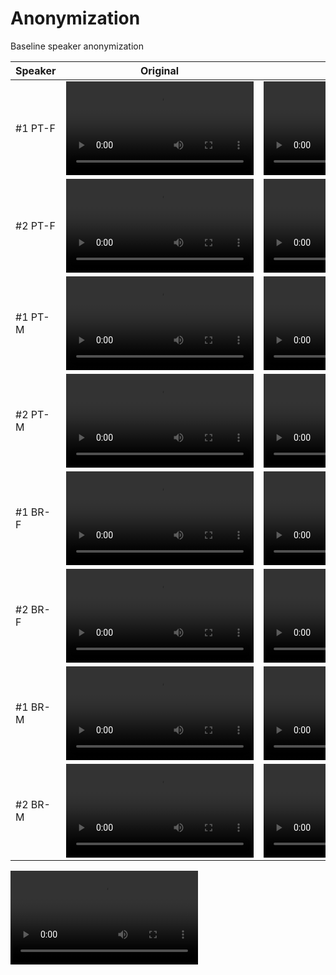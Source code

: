 # Anonymization

Baseline speaker anonymization

| Speaker | Original | McAdams | Multilingual |
|---------|----------|---------|--------------|
| #1 PT-F |<video src="https://github.com/user-attachments/assets/cd365142-3651-467b-85d1-0aa9db8823c9">| <video src="https://github.com/user-attachments/assets/d7789a44-1703-4787-bc1b-317d6e11ca53">|<video src="https://github.com/user-attachments/assets/19d6d10e-95ba-46d7-b40d-5537d26a772f">|
| #2 PT-F |<video src="https://github.com/user-attachments/assets/1887929a-5cc9-47d3-b96d-980534b9b504">|<video src="https://github.com/user-attachments/assets/1e7bdfe0-4b9f-4d5a-8e30-44ffb2365ed0">|<video src="https://github.com/user-attachments/assets/f5d4c661-8407-4925-b2c8-4f2960f229ce">|
| #1 PT-M |<video src="https://github.com/user-attachments/assets/289833bd-b3ec-485f-afa0-cfbd5db7ada4">|<video src="https://github.com/user-attachments/assets/8056e46b-b2d5-4331-a038-084aeef4f6a6">|              |
| #2 PT-M |<video src="https://github.com/user-attachments/assets/914add75-78f9-461c-bc4f-89624cb6b086">|<video src="https://github.com/user-attachments/assets/581846da-70c3-42dc-bf66-bf9b246aab68">|              |
| #1 BR-F |<video src="https://github.com/user-attachments/assets/e9a39dee-ee1d-4aa1-87c4-c2626b0e420b">|<video src="https://github.com/user-attachments/assets/079bc81a-4bbe-4dec-99cb-22a1675094f9">|<video src="https://github.com/user-attachments/assets/3bca1f2d-cafb-45e4-b1cc-68a92cdf3964">|
| #2 BR-F |<video src="https://github.com/user-attachments/assets/1f5b6150-31ee-4157-a521-11bc19e5e003">|<video src="https://github.com/user-attachments/assets/480111e0-6fc4-4cd4-abed-b16423c6960d">|<video src="https://github.com/user-attachments/assets/22e25809-0034-476e-82f0-3a604cbbfefa">|
| #1 BR-M |<video src="https://github.com/user-attachments/assets/6725da91-fd38-4a98-9b0e-c3611cf66591">|<video src="https://github.com/user-attachments/assets/16e846da-4ee4-41ff-9c2b-fe76483fd69d">|<video src="https://github.com/user-attachments/assets/8ca57931-150d-492f-978e-28579d48cd21">|
| #2 BR-M |<video src="https://github.com/user-attachments/assets/8c807216-df93-45fe-b7f9-29883b9bfd5a">|<video src="https://github.com/user-attachments/assets/82d8e9ec-7697-4d17-9f4a-9214fcbad093">|<video src="https://github.com/user-attachments/assets/b5af475c-7b55-4cc0-9f6e-7cacc645d1ad">|




































<video src="">



































